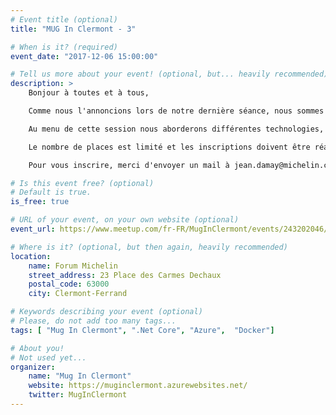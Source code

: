 ```yaml
---
# Event title (optional)
title: "MUG In Clermont - 3"

# When is it? (required)
event_date: "2017-12-06 15:00:00"

# Tell us more about your event! (optional, but... heavily recommended)
description: >
    Bonjour à toutes et à tous, 

    Comme nous l'annoncions lors de notre dernière séance, nous sommes invités par Michelin lors du hackathon AI'nnov à présenter une courte session technique sur le développement dans le monde Microsoft. 

    Au menu de cette session nous aborderons différentes technologies, Visual Studio, VSCode, Azure, Docker, Rancher, ...

    Le nombre de places est limité et les inscriptions doivent être réalisées à l'avance afin de pouvoir disposer des badges d'accès nécessaires. 

    Pour vous inscrire, merci d'envoyer un mail à jean.damay@michelin.com ou isabelle.asseline@michelin.com.

# Is this event free? (optional)
# Default is true.
is_free: true

# URL of your event, on your own website (optional)
event_url: https://www.meetup.com/fr-FR/MugInClermont/events/243202046/

# Where is it? (optional, but then again, heavily recommended)
location:
    name: Forum Michelin
    street_address: 23 Place des Carmes Dechaux
    postal_code: 63000
    city: Clermont-Ferrand

# Keywords describing your event (optional)
# Please, do not add too many tags...
tags: [ "Mug In Clermont", ".Net Core", "Azure",  "Docker"]

# About you!
# Not used yet...
organizer:
    name: "Mug In Clermont"
    website: https://muginclermont.azurewebsites.net/
    twitter: MugInClermont
---
```

